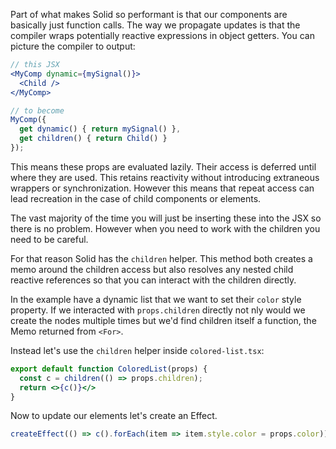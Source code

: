 Part of what makes Solid so performant is that our components are basically just function calls. The way we propagate updates is that the compiler wraps potentially reactive expressions in object getters. You can picture the compiler to output:

```jsx
// this JSX
<MyComp dynamic={mySignal()}>
  <Child />
</MyComp>

// to become
MyComp({
  get dynamic() { return mySignal() },
  get children() { return Child() }
});
```
This means these props are evaluated lazily. Their access is deferred until where they are used. This retains reactivity without introducing extraneous wrappers or synchronization. However this means that repeat access can lead recreation in the case of child components or elements.

The vast majority of the time you will just be inserting these into the JSX so there is no problem. However when you need to work with the children you need to be careful.

For that reason Solid has the `children` helper. This method both creates a memo around the children access but also resolves any nested child reactive references so that you can interact with the children directly.

In the example have a dynamic list that we want to set their `color` style property. If we interacted with `props.children` directly not nly would we create the nodes multiple times but we'd find children itself a function, the Memo returned from `<For>`.

Instead let's use the `children` helper inside `colored-list.tsx`:
```jsx
export default function ColoredList(props) {
  const c = children(() => props.children);
  return <>{c()}</>
}
```
Now to update our elements let's create an Effect.
```jsx
createEffect(() => c().forEach(item => item.style.color = props.color));
```